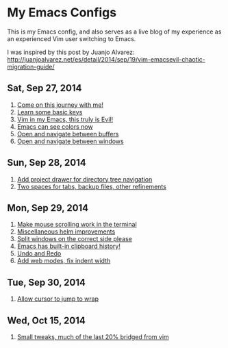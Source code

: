 # My Emacs Configs

This is my Emacs config, and also serves as a live blog of my experience as an experienced Vim user switching to Emacs.

I was inspired by this post by Juanjo Alvarez: http://juanjoalvarez.net/es/detail/2014/sep/19/vim-emacsevil-chaotic-migration-guide/

## Sat, Sep 27, 2014

1. [Come on this journey with me!](https://github.com/seven1m/.emacs.d/commit/2f1b568baabc75ab664713a3bd78b931c029a6ac)
2. [Learn some basic keys](https://github.com/seven1m/.emacs.d/commit/f5a2f66bf2028572c5f2717b7cc4ed2e5f04fe7c)
3. [Vim in my Emacs, this truly is Evil!](https://github.com/seven1m/.emacs.d/commit/3f879be5ef5aeb0895ac654913073e4438c8628a)
4. [Emacs can see colors now](https://github.com/seven1m/.emacs.d/commit/d94b51df412581950dfabdf3e47e5ec09bc68c8e)
5. [Open and navigate between buffers](https://github.com/seven1m/.emacs.d/commit/5bf24c29f7a29cea368da035b721e84a96244b94)
6. [Open and navigate between windows](https://github.com/seven1m/.emacs.d/commit/90aff292f68ae5547d0495e9a233e99b23020f5e)

## Sun, Sep 28, 2014

1. [Add project drawer for directory tree navigation](https://github.com/seven1m/.emacs.d/commit/8de8e4adad63658a21ff8b62e43a50833775bf18)
2. [Two spaces for tabs, backup files, other refinements](https://github.com/seven1m/.emacs.d/commit/c945dd06e80c6b6ad2ce8f82f6289e977285171e)

## Mon, Sep 29, 2014

1. [Make mouse scrolling work in the terminal](https://github.com/seven1m/.emacs.d/commit/ef1855a2db660acb311eaa2fc50fd36a78f143d0)
2. [Miscellaneous helm improvements](https://github.com/seven1m/.emacs.d/commit/4f4cd83ac0991b8d1da14604a57c0b9bba10c851)
3. [Split windows on the correct side please](https://github.com/seven1m/.emacs.d/commit/c27ff7107f41bbf624fc59e2c4903e847515461f)
4. [Emacs has built-in clipboard history!](https://github.com/seven1m/.emacs.d/commit/507073170249e002c2922dab32d09a2ebb9981c4)
5. [Undo and Redo](https://github.com/seven1m/.emacs.d/commit/5158c25399f7ff149aeeb200ebd4da127376acb5)
6. [Add web modes, fix indent width](https://github.com/seven1m/.emacs.d/commit/b3532631536e92bc41075b55642ec30bb4facc85)

## Tue, Sep 30, 2014

1. [Allow cursor to jump to wrap](https://github.com/seven1m/.emacs.d/commit/4aa25977a8628857cae7f4e5efd1562598062e1d)

## Wed, Oct 15, 2014

1. [Small tweaks, much of the last 20% bridged from vim](https://github.com/seven1m/.emacs.d/commit/8b810cb75e5208c55fb0430f0261a0847632d3ab)